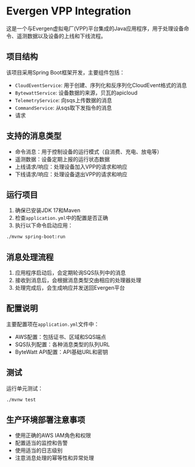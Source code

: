 # Evergen VPP Integration

这是一个与Evergen虚拟电厂(VPP)平台集成的Java应用程序，用于处理设备命令、遥测数据以及设备的上线和下线流程。

## 项目结构

该项目采用Spring Boot框架开发，主要组件包括：

- `CloudEventService`: 用于创建、序列化和反序列化CloudEvent格式的消息
- `BytewattService`: 设备数据的来源，贝瓦的apicloud
- `TelemetryService`: 向sqs上传数据的消息
- `CommandService`: 从sqs取下发指令的消息
- 请求

## 支持的消息类型

- 命令消息：用于控制设备的运行模式（自消费、充电、放电等）
- 遥测数据：设备定期上报的运行状态数据
- 上线请求/响应：处理设备加入VPP的请求和响应
- 下线请求/响应：处理设备退出VPP的请求和响应

## 运行项目

1. 确保已安装JDK 17和Maven
2. 检查`application.yml`中的配置是否正确
3. 执行以下命令启动应用：

```bash
./mvnw spring-boot:run
```

## 消息处理流程

1. 应用程序启动后，会定期轮询SQS队列中的消息
2. 接收到消息后，会根据消息类型交由相应的处理器处理
3. 处理完成后，会生成响应并发送回Evergen平台

## 配置说明

主要配置项在`application.yml`文件中：

- AWS配置：包括证书、区域和SQS端点
- SQS队列配置：各种消息类型的队列URL
- ByteWatt API配置：API基础URL和密钥

## 测试

运行单元测试：

```bash
./mvnw test
```

## 生产环境部署注意事项

- 使用正确的AWS IAM角色和权限
- 配置适当的监控和告警
- 使用适当的日志级别
- 注意消息处理的幂等性和异常处理